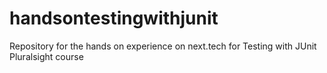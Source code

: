 # handsontestingwithjunit
Repository for the hands on experience on next.tech for Testing with JUnit Pluralsight course
